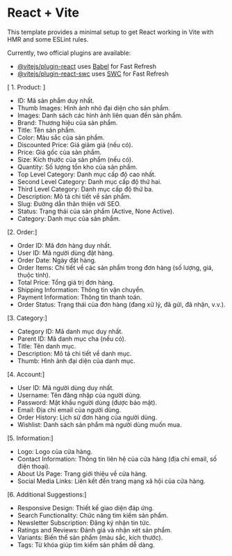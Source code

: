 # React + Vite

This template provides a minimal setup to get React working in Vite with HMR and some ESLint rules.

Currently, two official plugins are available:

- [@vitejs/plugin-react](https://github.com/vitejs/vite-plugin-react/blob/main/packages/plugin-react/README.md) uses [Babel](https://babeljs.io/) for Fast Refresh
- [@vitejs/plugin-react-swc](https://github.com/vitejs/vite-plugin-react-swc) uses [SWC](https://swc.rs/) for Fast Refresh


[ 1. Product: ]
- ID: Mã sản phẩm duy nhất.
- Thumb Images: Hình ảnh nhỏ đại diện cho sản phẩm.
- Images: Danh sách các hình ảnh liên quan đến sản phẩm.
- Brand: Thương hiệu của sản phẩm.
- Title: Tên sản phẩm.
- Color: Màu sắc của sản phẩm.
- Discounted Price: Giá giảm giá (nếu có).
- Price: Giá gốc của sản phẩm.
- Size: Kích thước của sản phẩm (nếu có).
- Quantity: Số lượng tồn kho của sản phẩm.
- Top Level Category: Danh mục cấp độ cao nhất.
- Second Level Category: Danh mục cấp độ thứ hai.
- Third Level Category: Danh mục cấp độ thứ ba.
- Description: Mô tả chi tiết về sản phẩm.
- Slug: Đường dẫn thân thiện với SEO.
- Status: Trạng thái của sản phẩm (Active, None Active).
- Category: Danh mục của sản phẩm.

[2. Order:]
- Order ID: Mã đơn hàng duy nhất.
- User ID: Mã người dùng đặt hàng.
- Order Date: Ngày đặt hàng.
- Order Items: Chi tiết về các sản phẩm trong đơn hàng (số lượng, giá, thuộc tính).
- Total Price: Tổng giá trị đơn hàng.
- Shipping Information: Thông tin vận chuyển.
- Payment Information: Thông tin thanh toán.
- Order Status: Trạng thái của đơn hàng (đang xử lý, đã gửi, đã nhận, v.v.).

[3. Category:]
- Category ID: Mã danh mục duy nhất.
- Parent ID: Mã danh mục cha (nếu có).
- Title: Tên danh mục.
- Description: Mô tả chi tiết về danh mục.
- Thumb: Hình ảnh đại diện của danh mục.

[4. Account:]
- User ID: Mã người dùng duy nhất.
- Username: Tên đăng nhập của người dùng.
- Password: Mật khẩu người dùng (được bảo mật).
- Email: Địa chỉ email của người dùng.
- Order History: Lịch sử đơn hàng của người dùng.
- Wishlist: Danh sách sản phẩm mà người dùng muốn mua.

[5. Information:]
- Logo: Logo của cửa hàng.
- Contact Information: Thông tin liên hệ của cửa hàng (địa chỉ email, số điện thoại).
- About Us Page: Trang giới thiệu về cửa hàng.
- Social Media Links: Liên kết đến trang mạng xã hội của cửa hàng.

[6. Additional Suggestions:]
- Responsive Design: Thiết kế giao diện đáp ứng.
- Search Functionality: Chức năng tìm kiếm sản phẩm.
- Newsletter Subscription: Đăng ký nhận tin tức.
- Ratings and Reviews: Đánh giá và nhận xét sản phẩm.
- Variants: Biến thể sản phẩm (màu sắc, kích thước).
- Tags: Từ khóa giúp tìm kiếm sản phẩm dễ dàng.


